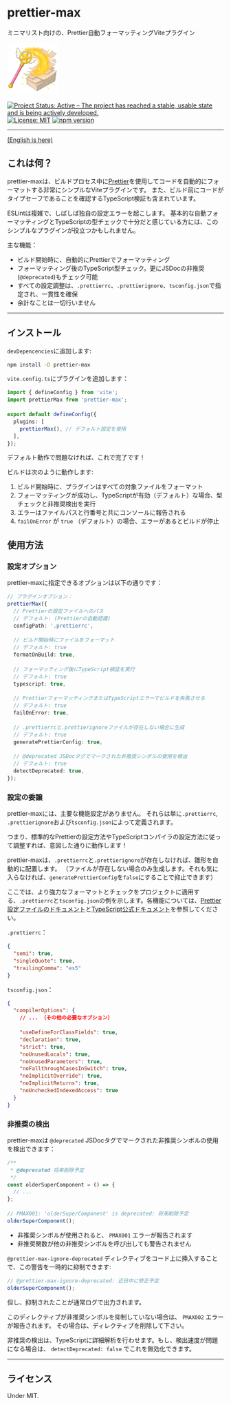 # prettier-max

ミニマリスト向けの、Prettier自動フォーマッティングViteプラグイン

![prettier-max](images/prettier-max-120.png)

[![Project Status: Active – The project has reached a stable, usable state and is being actively developed.](https://www.repostatus.org/badges/latest/active.svg)](https://www.repostatus.org/#active)
[![License: MIT](https://img.shields.io/badge/License-MIT-yellow.svg)](https://opensource.org/licenses/MIT)
[![npm version](https://img.shields.io/npm/v/prettier-max.svg)](https://www.npmjs.com/package/prettier-max)

---

[(English is here)](./README.md)

## これは何？

prettier-maxは、ビルドプロセス中に[Prettier](https://prettier.io/)を使用してコードを自動的にフォーマットする非常にシンプルなViteプラグインです。
また、ビルド前にコードがタイプセーフであることを確認するTypeScript検証も含まれています。

ESLintは複雑で、しばしば独自の設定エラーを起こします。
基本的な自動フォーマッティングとTypeScriptの型チェックで十分だと感じている方には、このシンプルなプラグインが役立つかもしれません。

主な機能：

- ビルド開始時に、自動的にPrettierでフォーマッティング
- フォーマッティング後のTypeScript型チェック。更にJSDocの非推奨(`@deprecated`)もチェック可能
- すべての設定調整は、`.prettierrc`、`.prettierignore`、`tsconfig.json`で指定され、一貫性を確保
- 余計なことは一切行いません

---

## インストール

`devDepencencies`に追加します:

```bash
npm install -D prettier-max
```

`vite.config.ts`にプラグインを追加します：

```typescript
import { defineConfig } from 'vite';
import prettierMax from 'prettier-max';

export default defineConfig({
  plugins: [
    prettierMax(), // デフォルト設定を使用
  ],
});
```

デフォルト動作で問題なければ、これで完了です！

ビルドは次のように動作します:

1. ビルド開始時に、プラグインはすべての対象ファイルをフォーマット
2. フォーマッティングが成功し、TypeScriptが有効（デフォルト）な場合、型チェックと非推奨検出を実行
3. エラーはファイルパスと行番号と共にコンソールに報告される
4. `failOnError` が `true` （デフォルト）の場合、エラーがあるとビルドが停止

## 使用方法

### 設定オプション

prettier-maxに指定できるオプションは以下の通りです：

```typescript
// プラグインオプション：
prettierMax({
  // Prettierの設定ファイルへのパス
  // デフォルト: (Prettierの自動認識)
  configPath: '.prettierrc',

  // ビルド開始時にファイルをフォーマット
  // デフォルト: true
  formatOnBuild: true,

  // フォーマッティング後にTypeScript検証を実行
  // デフォルト: true
  typescript: true,

  // PrettierフォーマッティングまたはTypeScriptエラーでビルドを失敗させる
  // デフォルト: true
  failOnError: true,

  // .prettierrcと.prettierignoreファイルが存在しない場合に生成
  // デフォルト: true
  generatePrettierConfig: true,

  // @deprecated JSDocタグでマークされた非推奨シンボルの使用を検出
  // デフォルト: true
  detectDeprecated: true,
});
```

### 設定の委譲

prettier-maxには、主要な機能設定がありません。
それらは単に`.prettierrc`, `.prettierignore`および`tsconfig.json`によって定義されます。

つまり、標準的なPrettierの設定方法やTypeScriptコンパイラの設定方法に従って調整すれば、意図した通りに動作します！

prettier-maxは、`.prettierrc`と`.prettierignore`が存在しなければ、雛形を自動的に配置します。
（ファイルが存在しない場合のみ生成します。それも気に入らなければ、`generatePrettierConfig`を`false`にすることで抑止できます）

ここでは、より強力なフォーマットとチェックをプロジェクトに適用する、`.prettierrc`と`tsconfig.json`の例を示します。各機能については、[Prettier設定ファイルのドキュメント](https://prettier.io/docs/configuration)と[TypeScript公式ドキュメント](https://www.typescriptlang.org/docs/handbook/tsconfig-json.html)を参照してください。

`.prettierrc`：

```json
{
  "semi": true,
  "singleQuote": true,
  "trailingComma": "es5"
}
```

`tsconfig.json`：

```json
{
  "compilerOptions": {
    // ... （その他の必要なオプション）

    "useDefineForClassFields": true,
    "declaration": true,
    "strict": true,
    "noUnusedLocals": true,
    "noUnusedParameters": true,
    "noFallthroughCasesInSwitch": true,
    "noImplicitOverride": true,
    "noImplicitReturns": true,
    "noUncheckedIndexedAccess": true
  }
}
```

### 非推奨の検出

prettier-maxは `@deprecated` JSDocタグでマークされた非推奨シンボルの使用を検出できます：

```typescript
/**
 * @deprecated 将来削除予定
 */
const olderSuperComponent = () => {
  // ...
};

// PMAX001: 'olderSuperComponent' is deprecated: 将来削除予定
olderSuperComponent();
```

- 非推奨シンボルが使用されると、 `PMAX001` エラーが報告されます
- 非推奨関数が他の非推奨シンボルを呼び出しても警告されません

`@prettier-max-ignore-deprecated` ディレクティブをコード上に挿入することで、この警告を一時的に抑制できます:

```typescript
// @prettier-max-ignore-deprecated: 近日中に修正予定
olderSuperComponent();
```

但し、抑制されたことが通常ログで出力されます。

このディレクティブが非推奨シンボルを抑制していない場合は、 `PMAX002` エラーが報告されます。
その場合は、ディレクティブを削除して下さい。

非推奨の検出は、TypeScriptに詳細解析を行わせます。もし、検出速度が問題になる場合は、 `detectDeprecated: false` でこれを無効化できます。

---

## ライセンス

Under MIT.
